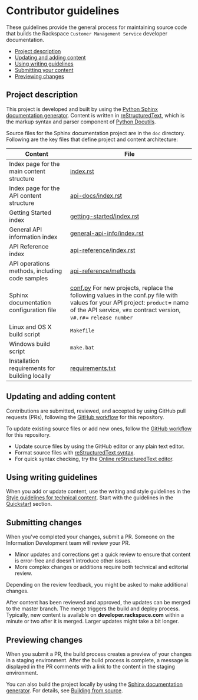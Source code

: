 # Contributor guidelines

These guidelines provide the general process for maintaining source code that
builds the Rackspace ``Customer Management Service`` developer documentation.

- [Project description](#project-description)
- [Updating and adding content](#updating-and-adding-content)
- [Using writing guidelines](#using-writing-guidelines)
- [Submitting your content](#submitting-changes)
- [Previewing changes](#previewing-changes)

## Project description

This project is developed and built by using the
[Python Sphinx documentation generator](http://sphinx-doc.org/). Content is
written in [reStructuredText](http://sphinx-doc.org/rest.html), which is the
markup syntax and parser component of
[Python Docutils](http://docutils.sourceforge.net/index.html).

Source files for the Sphinx documentation project are in the ``doc``
directory. Following are the key files that define project and content
architecture:

Content | File
--- | ---
|Index page for the main content structure| [index.rst](https://github.com/rackerlabs/docs-customer-service/blob/master/doc/index.rst)
|Index page for the API content structure| [api-docs/index.rst](https://github.com/rackerlabs/docs-customer-service/blob/master/doc/api-docs/index.rst)
|Getting Started index| [getting-started/index.rst](https://github.com/rackerlabs/docs-customer-service/blob/master/doc/api-docs/getting-started/index.rst)
|General API information index|[general-api-info/index.rst](https://github.com/rackerlabs/docs-customer-service/blob/master/doc/api-docs/general-api-info/index.rst)
|API Reference index|[api-reference/index.rst](https://github.com/rackerlabs/docs-customer-service/blob/master/doc/api-docs/api-reference/index.rst)
|API operations methods, including code samples|[api-reference/methods](https://github.com/rackerlabs/docs-customer-service/tree/master/doc/api-docs/api-reference/methods)
|Sphinx documentation configuration file| [conf.py](https://github.com/rackerlabs/docs-customer-service/blob/master/doc/conf.py) For new projects, replace the following values in the conf.py file with values for your API project: ``product``= name of the API service, ``v#``= contract version, ``v#.r#``= ``release number``
|Linux and OS X build script|``Makefile``|
|Windows build script|``make.bat``|
|Installation requirements for building locally|[requirements.txt](https://github.com/rackerlabs/docs-SDP/blob/master/requirements.txt)


## Updating and adding content

Contributions are submitted, reviewed, and accepted by using GitHub pull
requests (PRs), following the [GitHub workflow](GITHUBING.md) for this repository.

To update existing source files or add new ones, follow the
[GitHub workflow](GITHUBING.md) for this repository.

* Update source files by using the GitHub editor or any plain text editor.
* Format source files with
  [reStructuredText syntax](http://www.sphinx-doc.org/en/stable/rest.html).
* For quick syntax checking, try the
[Online reStructuredText editor](http://rst.ninjs.org/).

## Using writing guidelines

When you add or update content, use the writing and style guidelines
in the [Style guidelines for technical content](https://developer.rackspace.com/docs/style-guide/).
Start with the guidelines in the [Quickstart](https://developer.rackspace.com/docs/style-guide/quickstart/)
section.

## Submitting changes

When you've completed your changes, submit a PR. Someone on the
Information Development team will review your PR.
- Minor updates and corrections get a quick review to ensure that content is
  error-free and doesn't introduce other issues.
- More complex changes or additions require both technical and editorial review.

Depending on the review feedback, you might be asked to make additional changes.

After content has been reviewed and approved, the updates can be merged to the
master branch. The merge triggers the build and deploy process. Typically, new
content is available on **developer.rackspace.com** within a minute or two
after it is merged. Larger updates might take a bit longer.

## Previewing changes

When you submit a PR, the build process creates a preview of your changes in a
staging environment. After the build process is complete, a message is
displayed in the PR comments with a link to the content in the staging
environment.

You can also build the project locally by using the [Sphinx documentation
generator](http://sphinx-doc.org/). For details, see
[Building from source](https://github.com/rackerlabs/docs-rackspace/blob/master/doc/tools/build-from-source.rst).
